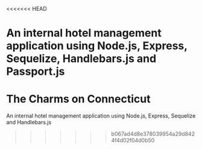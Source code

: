 <<<<<<< HEAD

An internal hotel management application using Node.js, Express, Sequelize, Handlebars.js and Passport.js
=======
# The Charms on Connecticut
An internal hotel management application using Node.js, Express, Sequelize and Handlebars.js 


>>>>>>> b067ad4d8e378039954a29d8424f4d02f04d0b50
